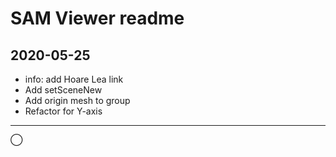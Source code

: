 # SAM Viewer readme

## 2020-05-25

* info: add Hoare Lea link
* Add setSceneNew
* Add origin mesh to group
* Refactor for Y-axis

---

&xcirc;
